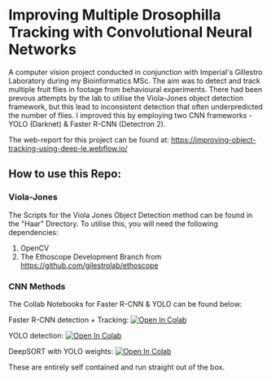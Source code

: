 # Improving Multiple Drosophilla Tracking with Convolutional Neural Networks
A computer vision project conducted in conjunction with Imperial's Gillestro Laboratory during my Bioinformatics MSc. The aim was to detect and track multiple fruit flies in footage from behavioural experiments. There had been prevous attempts by the lab to utilise the Viola-Jones object detection framework, but this lead to inconsistent detection that often underpredicted the number of flies. I improved this by employing two CNN frameworks - YOLO (Darknet) & Faster R-CNN (Detectron 2).

The web-report for this project can be found at: https://improving-object-tracking-using-deep-le.webflow.io/


## How to use this Repo: 
### Viola-Jones
The Scripts for the Viola Jones Object Detection method can be found in the "Haar" Directory. To utilise this, you will need the following dependencies: 
1) OpenCV
2) The Ethoscope Development Branch from https://github.com/gilestrolab/ethoscope

### CNN Methods
The Collab Notebooks for Faster R-CNN & YOLO can be found below:

Faster R-CNN detection + Tracking:     [![Open In Colab](https://colab.research.google.com/assets/colab-badge.svg)](https://colab.research.google.com/gist/KILBAHA/9dd146ec953412a0bddb76bf375568e5/detectron2_w_drosophila.ipynb)

YOLO detection:     [![Open In Colab](https://colab.research.google.com/assets/colab-badge.svg)](https://colab.research.google.com/gist/KILBAHA/1fdf33d2859c98b1b22c889c22027818/drosophila_yolov4.ipynb)

DeepSORT with YOLO weights:    [![Open In Colab](https://colab.research.google.com/assets/colab-badge.svg)](https://colab.research.google.com/gist/KILBAHA/ac8f70b5c4be61309850a4b69f4df322/deepsort.ipynb)

These are entirely self contained and run straight out of the box.

